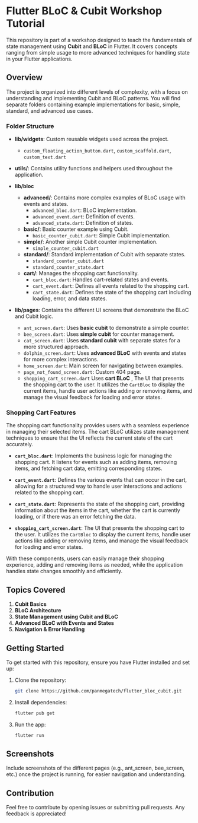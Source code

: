 
# Flutter BLoC & Cubit Workshop Tutorial

This repository is part of a workshop designed to teach the fundamentals of state management using **Cubit** and **BLoC** in Flutter. It covers concepts ranging from simple usage to more advanced techniques for handling state in your Flutter applications.

## Overview

The project is organized into different levels of complexity, with a focus on understanding and implementing Cubit and BLoC patterns. You will find separate folders containing example implementations for basic, simple, standard, and advanced use cases.

### Folder Structure

- **lib/widgets**: Custom reusable widgets used across the project.
  - `custom_floating_action_button.dart`, `custom_scaffold.dart`, `custom_text.dart`
- **utils/**: Contains utility functions and helpers used throughout the application.
- **lib/bloc**
  - **advanced/**: Contains more complex examples of BLoC usage with events and states.
    - `advanced_bloc.dart`: BLoC implementation.
    - `advanced_event.dart`: Definition of events.
    - `advanced_state.dart`: Definition of states.
  - **basic/**: Basic counter example using Cubit.
    - `basic_counter_cubit.dart`: Simple Cubit implementation.
  - **simple/**: Another simple Cubit counter implementation.
    - `simple_counter_cubit.dart`
  - **standard/**: Standard implementation of Cubit with separate states.
    - `standard_counter_cubit.dart`
    - `standard_counter_state.dart`
  - **cart/**: Manages the shopping cart functionality.
    - `cart_bloc.dart`: Handles cart-related states and events.
    - `cart_event.dart`: Defines all events related to the shopping cart.
    - `cart_state.dart`: Defines the state of the shopping cart including loading, error, and data states.
    
- **lib/pages**: Contains the different UI screens that demonstrate the BLoC and Cubit logic.
  - `ant_screen.dart`: Uses **basic cubit** to demonstrate a simple counter.
  - `bee_screen.dart`: Uses **simple cubit** for counter management.
  - `cat_screen.dart`: Uses **standard cubit** with separate states for a more structured approach.
  - `dolphin_screen.dart`: Uses **advanced BLoC** with events and states for more complex interactions.
  - `home_screen.dart`: Main screen for navigating between examples.
  - `page_not_found_screen.dart`: Custom 404 page.
  - `shopping_cart_screen.dart` Uses **cart BLoC** , The UI that presents the shopping cart to the user. It utilizes the `CartBloc` to display the current items, handle user actions like adding or removing items, and manage the visual feedback for loading and error states.


### Shopping Cart Features

The shopping cart functionality provides users with a seamless experience in managing their selected items. The cart BLoC utilizes state management techniques to ensure that the UI reflects the current state of the cart accurately.

- **`cart_bloc.dart`**: Implements the business logic for managing the shopping cart. It listens for events such as adding items, removing items, and fetching cart data, emitting corresponding states.
  
- **`cart_event.dart`**: Defines the various events that can occur in the cart, allowing for a structured way to handle user interactions and actions related to the shopping cart.
  
- **`cart_state.dart`**: Represents the state of the shopping cart, providing information about the items in the cart, whether the cart is currently loading, or if there was an error fetching the data.

- **`shopping_cart_screen.dart`**: The UI that presents the shopping cart to the user. It utilizes the `CartBloc` to display the current items, handle user actions like adding or removing items, and manage the visual feedback for loading and error states.

With these components, users can easily manage their shopping experience, adding and removing items as needed, while the application handles state changes smoothly and efficiently.

## Topics Covered

1. **Cubit Basics**
2. **BLoC Architecture**
3. **State Management using Cubit and BLoC**
4. **Advanced BLoC with Events and States**
5. **Navigation & Error Handling**

## Getting Started

To get started with this repository, ensure you have Flutter installed and set up:

1. Clone the repository:
   ```bash
   git clone https://github.com/panmegatech/flutter_bloc_cubit.git
   ```
2. Install dependencies:
   ```bash
   flutter pub get
   ```
3. Run the app:
   ```bash
   flutter run
   ```

## Screenshots

Include screenshots of the different pages (e.g., ant_screen, bee_screen, etc.) once the project is running, for easier navigation and understanding.

## Contribution

Feel free to contribute by opening issues or submitting pull requests. Any feedback is appreciated!
